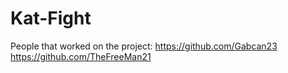 # Kat-Fight
 
People that worked on the project:
https://github.com/Gabcan23
https://github.com/TheFreeMan21
